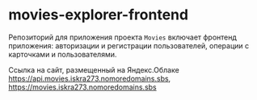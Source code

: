 # movies-explorer-frontend
Репозиторий для приложения проекта `Movies` включает фронтенд приложения: авторизации и регистрации пользователей, операции с карточками и пользователями. 
  
Ссылка на сайт, размещенный на Яндекс.Облаке  https://api.movies.iskra273.nomoredomains.sbs, https://movies.iskra273.nomoredomains.sbs